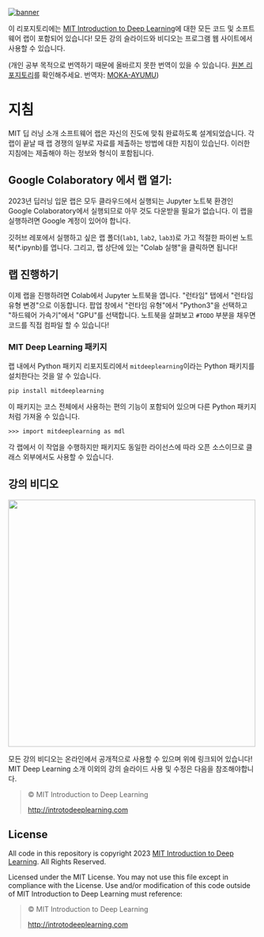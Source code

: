 [![banner](assets/banner.png)](http://introtodeeplearning.com)

이 리포지토리에는 [MIT Introduction to Deep Learning](http://introtodeeplearning.com)에 대한 모든 코드 및 소프트웨어 랩이 포함되어 있습니다! 모든 강의 슬라이드와 비디오는 프로그램 웹 사이트에서 사용할 수 있습니다.

(개인 공부 목적으로 번역하기 때문에 올바르지 못한 번역이 있을 수 있습니다. [원본 리포지토리](https://github.com/aamini/introtodeeplearning)를 확인해주세요. 번역자: [MOKA-AYUMU](https://github.com/moka-ayumu))

# 지침

MIT 딥 러닝 소개 소프트웨어 랩은 자신의 진도에 맞춰 완료하도록 설계되었습니다. 각 랩이 끝날 때 랩 경쟁의 일부로 자료를 제출하는 방법에 대한 지침이 있습닌다. 이러한 지침에는 제출해야 하는 정보와 형식이 포함됩니다.

## Google Colaboratory 에서 랩 열기:

2023년 딥러닝 입문 랩은 모두 클라우드에서 실행되는 Jupyter 노트북 환경인 Google Colaboratory에서 실행되므로 아무 것도 다운받을 필요가 없습니다. 이 랩을 실행하려면 Google 계정이 있어야 합니다.

깃허브 레포에서 실행하고 싶은 랩 폴더(`lab1`, `lab2`, `lab3`)로 가고 적절한 파이썬 노트북(\*.ipynb)를 엽니다. 그리고, 랩 상단에 있는 "Colab 실행"을 클릭하면 됩니다!

## 랩 진행하기

이제 랩을 진행하려면 Colab에서 Jupyter 노트북을 엽니다. "런타임" 탭에서 "런타임 유형 변경"으로 이동합니다. 팝업 창에서 "런타임 유형"에서 "Python3"을 선택하고 "하드웨어 가속기"에서 "GPU"를 선택합니다. 노트북을 살펴보고 `#TODO` 부분을 채우면 코드를 직접 컴파일 할 수 있습니다!

### MIT Deep Learning 패키지

랩 내에서 Python 패키지 리포지토리에서 `mitdeeplearning`이라는 Python 패키지를 설치한다는 것을 알 수 있습니다.

`pip install mitdeeplearning`

이 패키지는 코스 전체에서 사용하는 편의 기능이 포함되어 있으며 다른 Python 패키지처럼 가져올 수 있습니다.

`>>> import mitdeeplearning as mdl`

각 랩에서 이 작업을 수행하지만 패키지도 동일한 라이선스에 따라 오픈 소스이므로 클래스 외부에서도 사용할 수 있습니다.

## 강의 비디오

[<img src="assets/video_play.png" width="500">](https://www.youtube.com/watch?v=njKP3FqW3Sk&list=PLtBw6njQRU-rwp5__7C0oIVt26ZgjG9NI&index=1)

모든 강의 비디오는 온라인에서 공개적으로 사용할 수 있으며 위에 링크되어 있습니다! MIT Deep Learning 소개 이외의 강의 슬라이드 사용 및 수정은 다음을 참조해야합니다.

> © MIT Introduction to Deep Learning
>
> http://introtodeeplearning.com

## License

All code in this repository is copyright 2023 [MIT Introduction to Deep Learning](http://introtodeeplearning.com). All Rights Reserved.

Licensed under the MIT License. You may not use this file except in compliance with the License. Use and/or modification of this code outside of MIT Introduction to Deep Learning must reference:

> © MIT Introduction to Deep Learning
>
> http://introtodeeplearning.com
